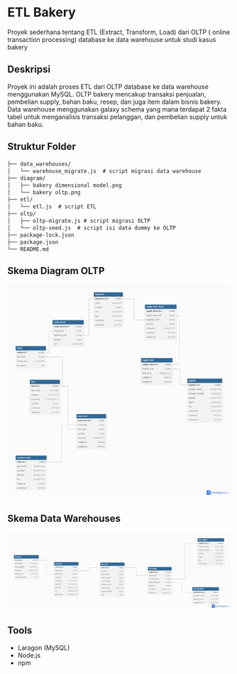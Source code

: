 # ETL Bakery
Proyek sederhana tentang ETL (Extract, Transform, Load) dari OLTP ( online transaction processing) database ke data warehouse untuk studi kasus bakery

## Deskripsi
Proyek ini adalah proses ETL dari OLTP database ke data warehouse menggunakan MySQL. OLTP bakery  mencakup transaksi penjualan, pembelian supply, bahan baku, resep, dan juga item dalam bisnis bakery. Data warehouse menggunakan galaxy schema yang mana terdapat 2 fakta tabel untuk menganalisis transaksi pelanggan, dan pembelian supply untuk bahan baku.

## Struktur Folder
```
├── data_warehouses/
│   └── warehouse_migrate.js  # script migrasi data warehouse
├── diagram/
│   ├── bakery dimensional model.png
│   └── bakery oltp.png
├── etl/
│   └── etl.js  # script ETL
├── oltp/
│   ├── oltp-migrate.js # script migrasi OLTP 
│   └── oltp-seed.js  # script isi data dummy ke OLTP
├── package-lock.json
├── package.json
└── README.md
```

## Skema Diagram OLTP
![Diagram OLTP](./diagram/bakery%20oltp.png)

## Skema Data Warehouses
![Diagram Galaxy Schema](./diagram/bakery%20dimensional%20model.png)

## Tools
* Laragon (MySQL)
* Node.js
* npm